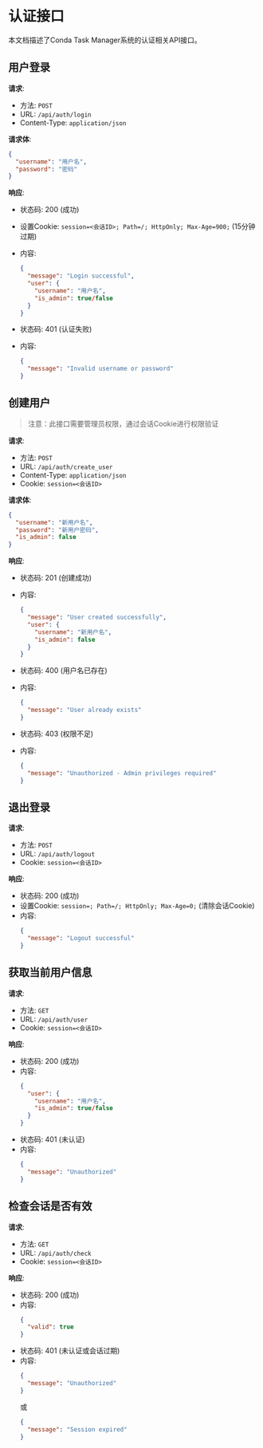 # 认证接口

本文档描述了Conda Task Manager系统的认证相关API接口。

## 用户登录

**请求**:

- 方法: `POST`
- URL: `/api/auth/login`
- Content-Type: `application/json`

**请求体**:

```json
{
  "username": "用户名",
  "password": "密码"
}
```

**响应**:

- 状态码: 200 (成功)
- 设置Cookie: `session=<会话ID>; Path=/; HttpOnly; Max-Age=900;` (15分钟过期)
- 内容:

  ```json
  {
    "message": "Login successful",
    "user": {
      "username": "用户名",
      "is_admin": true/false
    }
  }
  ```
- 状态码: 401 (认证失败)
- 内容:

  ```json
  {
    "message": "Invalid username or password"
  }
  ```

## 创建用户

> 注意：此接口需要管理员权限，通过会话Cookie进行权限验证

**请求**:

- 方法: `POST`
- URL: `/api/auth/create_user`
- Content-Type: `application/json`
- Cookie: `session=<会话ID>`

**请求体**:

```json
{
  "username": "新用户名",
  "password": "新用户密码",
  "is_admin": false
}
```

**响应**:

- 状态码: 201 (创建成功)
- 内容:

  ```json
  {
    "message": "User created successfully",
    "user": {
      "username": "新用户名",
      "is_admin": false
    }
  }
  ```
- 状态码: 400 (用户名已存在)
- 内容:

  ```json
  {
    "message": "User already exists"
  }
  ```
- 状态码: 403 (权限不足)
- 内容:

  ```json
  {
    "message": "Unauthorized - Admin privileges required"
  }
  ```

## 退出登录

**请求**:

- 方法: `POST`
- URL: `/api/auth/logout`
- Cookie: `session=<会话ID>`

**响应**:

- 状态码: 200 (成功)
- 设置Cookie: `session=; Path=/; HttpOnly; Max-Age=0;` (清除会话Cookie)
- 内容:
  ```json
  {
    "message": "Logout successful"
  }
  ```

## 获取当前用户信息

**请求**:

- 方法: `GET`
- URL: `/api/auth/user`
- Cookie: `session=<会话ID>`

**响应**:

- 状态码: 200 (成功)
- 内容:
  ```json
  {
    "user": {
      "username": "用户名",
      "is_admin": true/false
    }
  }
  ```
- 状态码: 401 (未认证)
- 内容:
  ```json
  {
    "message": "Unauthorized"
  }
  ```

## 检查会话是否有效

**请求**:

- 方法: `GET`
- URL: `/api/auth/check`
- Cookie: `session=<会话ID>`

**响应**:

- 状态码: 200 (成功)
- 内容:
  ```json
  {
    "valid": true
  }
  ```
- 状态码: 401 (未认证或会话过期)
- 内容:
  ```json
  {
    "message": "Unauthorized"
  }
  ```
  或
  ```json
  {
    "message": "Session expired"
  }
  ```
